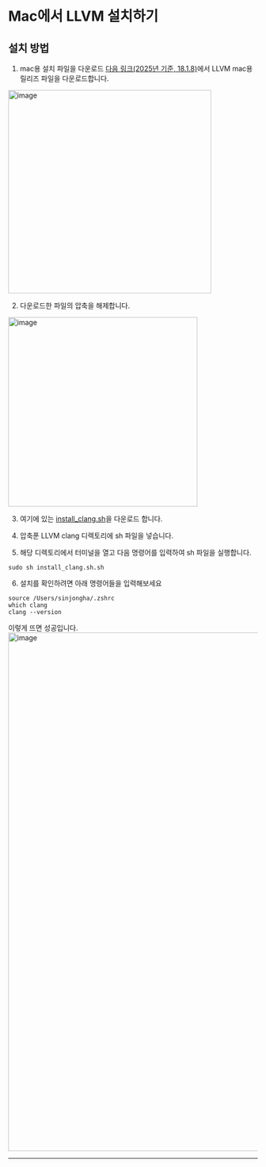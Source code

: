 # Mac에서 LLVM 설치하기

## 설치 방법

1. mac용 설치 파일을 다운로드
[다음 링크(2025년 기준, 18.1.8)](https://github.com/llvm/llvm-project/releases/tag/llvmorg-18.1.8)에서 LLVM mac용 릴리즈 파일을 다운로드합니다.

  <img width="410" alt="image" src="https://github.com/user-attachments/assets/f822a826-929c-4a1a-833e-db05a526b364" />

2. 다운로드한 파일의 압축을 해제합니다.

  <img width="382" alt="image" src="https://github.com/user-attachments/assets/e786f79e-a8aa-4f20-bd68-9f13134a3462" />

3. 여기에 있는 [install_clang.sh](https://github.com/twglhk/pocu-wiki/blob/main/comp2200/macOS_clang_install/install_clang.sh)을 다운로드 합니다.

4. 압축푼 LLVM clang 디렉토리에 sh 파일을 넣습니다.

5. 해당 디렉토리에서 터미널을 열고 다음 명령어를 입력하여 sh 파일을 실행합니다.
```
sudo sh install_clang.sh.sh
```

6. 설치를 확인하려면 아래 명령어들을 입력해보세요
```
source /Users/sinjongha/.zshrc
which clang
clang --version
```
  이렇게 뜨면 성공입니다.
<img width="1046" alt="image" src="https://github.com/user-attachments/assets/35e08d91-ef97-41c9-986e-18c6504abd73" />


---
